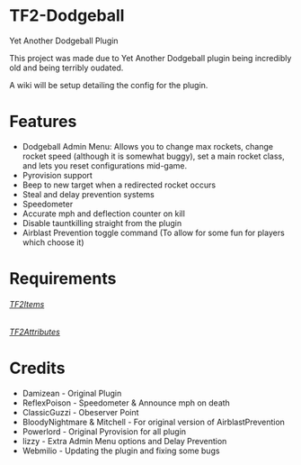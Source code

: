 # TF2-Dodgeball

Yet Another Dodgeball Plugin

This project was made due to Yet Another Dodgeball plugin being incredibly old and being terribly oudated.

A wiki will be setup detailing the config for the plugin.

# Features

- Dodgeball Admin Menu: Allows you to change max rockets, change rocket speed (although it is somewhat buggy), set a main rocket class, and lets you reset configurations mid-game.
- Pyrovision support
- Beep to new target when a redirected rocket occurs
- Steal and delay prevention systems
- Speedometer
- Accurate mph and deflection counter on kill
- Disable tauntkilling straight from the plugin
- Airblast Prevention toggle command (To allow for some fun for players which choose it)

# Requirements

###### [TF2Items](https://forums.alliedmods.net/showthread.php?p=1050170) ######

###### [TF2Attributes](https://forums.alliedmods.net/showthread.php?t=210221) ######

# Credits 

- Damizean - Original Plugin
- ReflexPoison - Speedometer & Announce mph on death
- ClassicGuzzi - Obeserver Point
- BloodyNightmare & Mitchell - For original version of AirblastPrevention
- Powerlord - Original Pyrovision for all plugin
- lizzy - Extra Admin Menu options and Delay Prevention
- Webmilio - Updating the plugin and fixing some bugs

